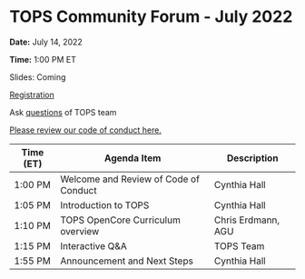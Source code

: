 # TOPS Community Forum - July 2022


**Date:** July 14, 2022


**Time:** 1:00 PM ET

Slides: Coming

[Registration](https://forms.gle/oDGA74rwmKf8ezD4A)

Ask [questions](https://nasa.cnf.io/sessions/bx7z/#!/dashboard) of TOPS team

[Please review our code of conduct here.](../Community_Forums/code_of_conduct.md)



| **Time (ET)** | **Agenda Item**                            | **Description**       |
|---------------|--------------------------------------------|-----------------------|
| 1:00 PM       | Welcome and Review of Code of Conduct      | Cynthia Hall          |
| 1:05 PM       | Introduction to TOPS                       | Cynthia Hall          |
| 1:10 PM       | TOPS OpenCore Curriculum overview          | Chris Erdmann, AGU    |
| 1:15 PM       | Interactive Q&A                            | TOPS Team             |
| 1:55 PM       | Announcement and Next Steps                | Cynthia Hall          |
